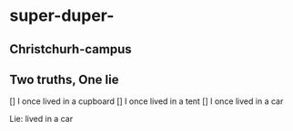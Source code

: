 # super-duper-

## Christchurh-campus

## Two truths, One lie

[] I once lived in a cupboard
[] I once lived in a tent
[] I once lived in a car



<bold> Lie: lived in a car
